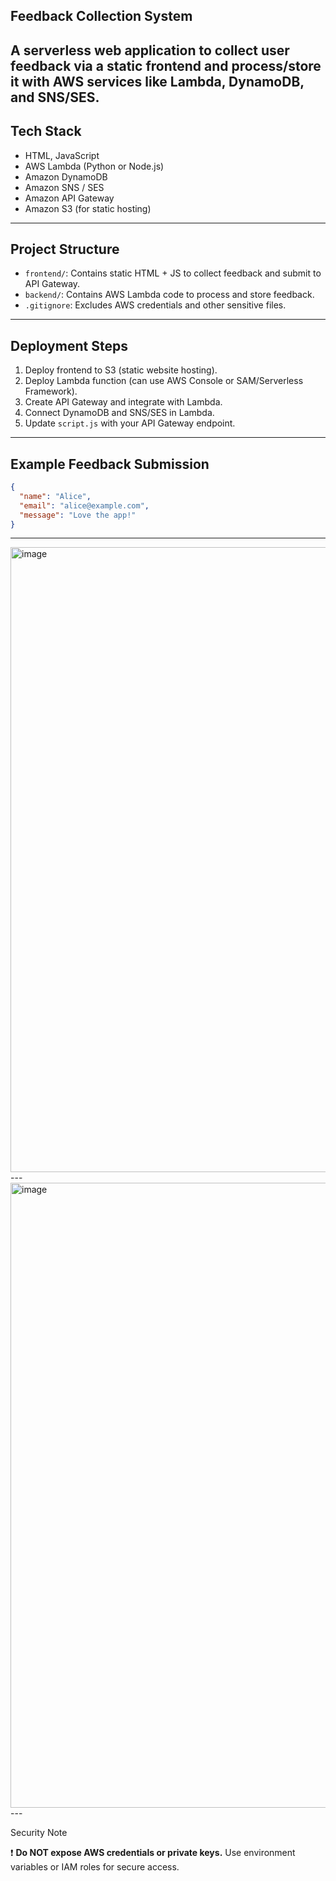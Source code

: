 Feedback Collection System 
---
A serverless web application to collect user feedback via a static frontend and process/store it with AWS services like Lambda, DynamoDB, and SNS/SES.
---
Tech Stack
---
- HTML, JavaScript
- AWS Lambda (Python or Node.js)
- Amazon DynamoDB
- Amazon SNS / SES
- Amazon API Gateway
- Amazon S3 (for static hosting)
---
Project Structure
---
- `frontend/`: Contains static HTML + JS to collect feedback and submit to API Gateway.
- `backend/`: Contains AWS Lambda code to process and store feedback.
- `.gitignore`: Excludes AWS credentials and other sensitive files.
---
Deployment Steps
---
1. Deploy frontend to S3 (static website hosting).
2. Deploy Lambda function (can use AWS Console or SAM/Serverless Framework).
3. Create API Gateway and integrate with Lambda.
4. Connect DynamoDB and SNS/SES in Lambda.
5. Update `script.js` with your API Gateway endpoint.
---
Example Feedback Submission
---
```json
{
  "name": "Alice",
  "email": "alice@example.com",
  "message": "Love the app!"
}
```
---
<img width="750" height="1000" alt="image" src="https://github.com/user-attachments/assets/78c5baa1-a56d-4598-8ab2-4dd469b295c7" />
---
<img width="750" height="1000" alt="image" src="https://github.com/user-attachments/assets/738037eb-8d55-4673-b4e6-2209cba52ecf" />
---

Security Note

❗ **Do NOT expose AWS credentials or private keys.** Use environment variables or IAM roles for secure access.

